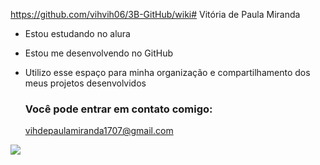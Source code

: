 https://github.com/vihvih06/3B-GitHub/wiki# Vitória de Paula Miranda

- Estou estudando no alura
- Estou me desenvolvendo no GitHub
- Utilizo esse espaço para minha organização e compartilhamento dos meus projetos desenvolvidos

  ### Você pode entrar em contato comigo:

  vihdepaulamiranda1707@gmail.com

![](https://media1.tenor.com/m/wamL_NeO8-wAAAAd/bunnies-what.gif)
